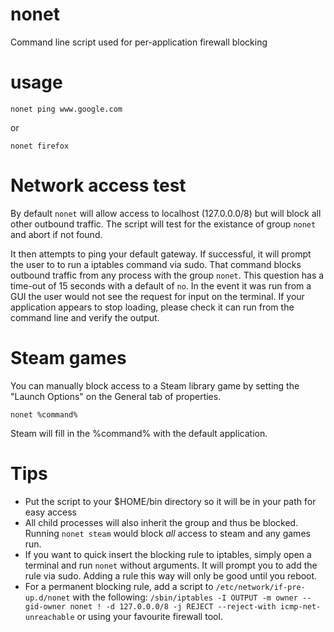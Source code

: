 # nonet
Command line script used for per-application firewall blocking

# usage
`nonet ping www.google.com`

or 

`nonet firefox`

# Network access test
By default `nonet` will allow access to localhost (127.0.0.0/8) but will block all other outbound traffic.  The script will test for the existance of group `nonet` and abort if not found.  

It then attempts to ping your default gateway.  If successful, it will prompt the user to to run a iptables command via sudo.  That command blocks outbound traffic from any process with the group `nonet`.   This question has a time-out of 15 seconds with a default of `no`. In the event it was run from a GUI the user would not see the request for input on the terminal.  If your application appears to stop loading, please check it can run from the command line and verify the output. 

# Steam games 
You can manually block access to a Steam library game by setting the "Launch Options" on the General tab of properties.

`nonet %command%`

Steam will fill in the %command% with the default application.  

# Tips
- Put the script to your $HOME/bin directory so it will be in your path for easy access
- All child processes will also inherit the group and thus be blocked.  Running `nonet steam` would block *all* access to steam and any games run.
- If you want to quick insert the blocking rule to iptables, simply open a terminal and run `nonet` without arguments.  It will prompt you to add the rule via sudo. Adding a rule this way will only be good until you reboot.
- For a permanent blocking rule, add a script to `/etc/network/if-pre-up.d/nonet` with the following:
`/sbin/iptables -I OUTPUT -m owner --gid-owner nonet ! -d 127.0.0.0/8 -j REJECT --reject-with icmp-net-unreachable` or using your favourite firewall tool.
